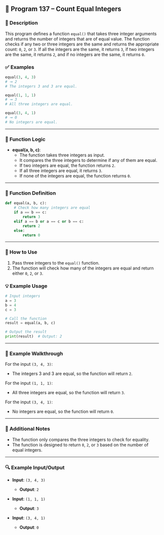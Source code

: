 
## 📘 Program 137 – Count Equal Integers

### 📝 Description  
This program defines a function `equal()` that takes three integer arguments and returns the number of integers that are of equal value. The function checks if any two or three integers are the same and returns the appropriate count: `0`, `2`, or `3`. If all the integers are the same, it returns `3`, if two integers are the same, it returns `2`, and if no integers are the same, it returns `0`.

### ✅ Examples

```python
equal(3, 4, 3)
# ➞ 2
# The integers 3 and 3 are equal.

equal(1, 1, 1)
# ➞ 3
# All three integers are equal.

equal(3, 4, 1)
# ➞ 0
# No integers are equal.
```

---

### 🧠 Function Logic

- **equal(a, b, c)**:
  - The function takes three integers as input.
  - It compares the three integers to determine if any of them are equal.
  - If two integers are equal, the function returns `2`.
  - If all three integers are equal, it returns `3`.
  - If none of the integers are equal, the function returns `0`.

---

### 🧠 Function Definition

```python
def equal(a, b, c):
    # Check how many integers are equal
    if a == b == c:
        return 3
    elif a == b or a == c or b == c:
        return 2
    else:
        return 0
```

---

### 🔁 How to Use

1. Pass three integers to the `equal()` function.
2. The function will check how many of the integers are equal and return either `0`, `2`, or `3`.

### 💡 Example Usage

```python
# Input integers
a = 3
b = 4
c = 3

# Call the function
result = equal(a, b, c)

# Output the result
print(result)  # Output: 2
```

---

### 🧠 Example Walkthrough

For the input `(3, 4, 3)`:
- The integers 3 and 3 are equal, so the function will return `2`.

For the input `(1, 1, 1)`:
- All three integers are equal, so the function will return `3`.

For the input `(3, 4, 1)`:
- No integers are equal, so the function will return `0`.

---

### 🧠 Additional Notes

- The function only compares the three integers to check for equality.
- The function is designed to return `0`, `2`, or `3` based on the number of equal integers.

---

### 🔍 Example Input/Output

- **Input**: `(3, 4, 3)`
  - **Output**: `2`

- **Input**: `(1, 1, 1)`
  - **Output**: `3`

- **Input**: `(3, 4, 1)`
  - **Output**: `0`
